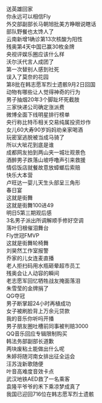 送英雄回家  
你永远可以相信Fly  
外交部副部长马朝旭批美方睁眼说瞎话  
部队野餐也太馋人了  
云南新增1确诊第13次核酸为阳性  
残奥第4天中国已赢30枚金牌  
央视评娱乐圈应该什么样  
沃尔沃代言人成团了  
第一次替别人感到社死  
误入了莫奈的花园  
第8批在韩志愿军烈士遗骸9月2日回国  
动物有哪些让人觉得神奇的行为  
男子抽烟20年3个脚趾坏死截肢  
三家快递公司确定涨派费  
微博全面下线明星排行榜单  
央行称比特币相关交易纯属投资炒作  
女儿60大寿90岁妈妈劝亲家喝酒  
玩密室逃脱被当成马骑了  
所以大呲花到底是谁  
成都网友拍到两山夹一城壮观景色  
酒醉男子跌落山坡呼噜声引来救援  
情侣饭店就餐故意放蟑螂后索赔  
快乐大本营  
卢旺达一婴儿天生头部呈三角形  
春日宴  
这就是街舞  
这就是街舞100进49  
明日5第三期观后感  
3名男子派出所调解顺手修好空调  
落叶归根催泪舞台  
Fly世冠FMVP  
这就是街舞轮椅舞  
刘昊然工作室报警  
乔家的儿女连麦直播  
老人拒扫码用水瓶砸晕超市员工  
残奥会让人动容的瞬间  
老志愿军回忆牺牲战友掩面落泪  
朱雪莹的金牌捐了  
QG夺冠  
男子断掌超24小时再植成功  
女子被刷脸背上万余元贷款  
我的音乐你听吗开播  
男子朋友圈吐槽前同事被判赔3000  
QQ音乐回应专辑限制购买  
韩法务部副部长道歉  
两块废粘土能做出什么呢  
朱婷将随河南女排出征全运会  
汪苏泷新歌随便  
叶音高难度音效卡点  
武汉地铁AED救了一名乘客  
袁隆平爷爷的禾下乘凉梦成真了  
我国已迎回716位在韩志愿军烈士遗骸  
